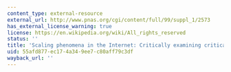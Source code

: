 ```yaml
---
content_type: external-resource
external_url: http://www.pnas.org/cgi/content/full/99/suppl_1/2573
has_external_license_warning: true
license: https://en.wikipedia.org/wiki/All_rights_reserved
status: ''
title: 'Scaling phenomena in the Internet: Critically examining criticality'
uid: 55afd877-ec17-4a34-9ee7-c80aff79c3df
wayback_url: ''
---
```

